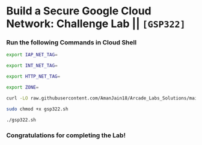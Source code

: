 # Build a Secure Google Cloud Network: Challenge Lab || `[GSP322]`

### Run the following Commands in Cloud Shell

```bash
export IAP_NET_TAG=
```
```bash
export INT_NET_TAG=
```
```bash
export HTTP_NET_TAG=
```
```bash
export ZONE=
```

```bash
curl -LO raw.githubusercontent.com/AmanJain18/Arcade_Labs_Solutions/main/Build%20a%20Secure%20Google%20Cloud%20Network%20Challenge%20Lab/gsp322.sh

sudo chmod +x gsp322.sh

./gsp322.sh
```

### Congratulations for completing the Lab!